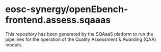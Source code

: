# eosc-synergy/openEbench-frontend.assess.sqaaas
This repository has been generated by the SQAaaS platform to run the pipelines
for the operation of the
Quality Assessment & Awarding (QAA)
module.